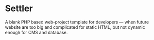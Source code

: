 # Settler
A blank PHP based web-project template for developers — when future website are too big and complicated for static HTML, but not dynamic enough for CMS and database.